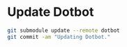 
# Update Dotbot

```bash
git submodule update --remote dotbot
git commit -am "Updating Dotbot."
```




